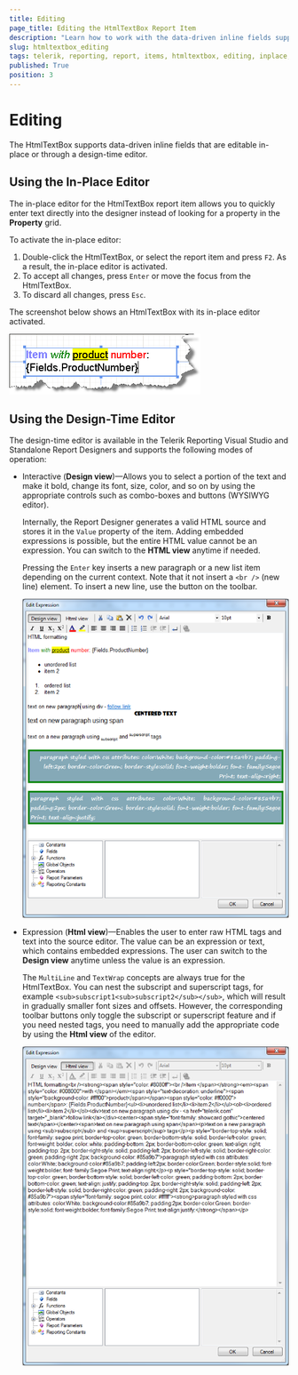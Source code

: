 ```yaml
---
title: Editing
page_title: Editing the HtmlTextBox Report Item
description: "Learn how to work with the data-driven inline fields supported by the Telerik Reporting HtmlTextBox report item and edit them in place or through a design-time editor."
slug: htmltextbox_editing
tags: telerik, reporting, report, items, htmltextbox, editing, inplace, designtime, editor
published: True
position: 3
---
```


# Editing

The HtmlTextBox supports data-driven inline fields that are editable in-place or through a design-time editor. 

## Using the In-Place Editor

The in-place editor for the HtmlTextBox report item allows you to quickly enter text directly into the designer instead of looking for a property in the **Property** grid. 

To activate the in-place editor: 

1. Double-click the HtmlTextBox, or select the report item and press `F2`. As a result, the in-place editor is activated.
1. To accept all changes, press `Enter` or move the focus from the HtmlTextBox.
1. To discard all changes, press `Esc`.

The screenshot below shows an HtmlTextBox with its in-place editor activated. 

![An HtmlTextBox having its inplace editor activated](images/HtmlTextBox3.png)

## Using the Design-Time Editor

The design-time editor is available in the Telerik Reporting Visual Studio and Standalone Report Designers and supports the following modes of operation: 

* Interactive (__Design view__)&mdash;Allows you to select a portion of the text and make it bold, change its font, size, color, and so on by using the appropriate controls such as combo-boxes and buttons (WYSIWYG editor). 

  Internally, the Report Designer generates a valid HTML source and stores it in the `Value` property of the item. Adding embedded expressions is possible, but the entire HTML value cannot be an expression. You can switch to the __HTML view__ anytime if needed. 

  Pressing the `Enter` key inserts a new paragraph or a new list item depending on the current context. Note that it not insert a `<br />` (new line) element. To insert a new line, use the button on the toolbar. 

  ![The HtmTextBox Design View](images/HtmlTextBox_DesignView.png)

* Expression (__Html view__)&mdash;Enables the user to enter raw HTML tags and text into the source editor. The value can be an expression or text, which contains embedded expressions. The user can switch to the __Design view__ anytime unless the value is an expression. 

  The `MultiLine` and `TextWrap` concepts are always true for the HtmlTextBox. You can nest the subscript and superscript tags, for example `<sub>subscript1<sub>subscript2</sub></sub>`, which will result in gradually smaller font sizes and offsets. However, the corresponding toolbar buttons only toggle the subscript or superscript feature and if you need nested tags, you need to manually add the appropriate code by using the __Html view__ of the editor. 
  
  ![The HtmlTextBox Html View](images/HtmlTextBox_HtmlView.png)


